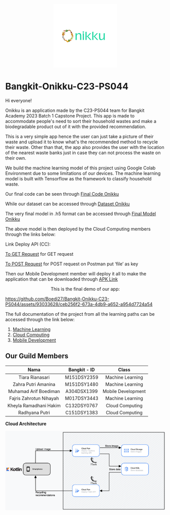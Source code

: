 <p align="center">
  <img src="https://github.com/Boedi27/Bangkit-Onikku-C23-PS044/blob/main/Logo.png" alt="Image" width="200" height="200">
</p>

# Bangkit-Onikku-C23-PS044

Hi everyone! 

Onikku is an application made by the C23-PS044 team for Bangkit Academy 2023 Batch 1 Capstone Project.
This app is made to accommodate people's need to sort their household wastes and make a biodegradable product out of it with the provided recommendation.

This is a very simple app hence the user can just take a picture of their waste and upload it to know what's the recommended method to recycle their waste. Other than that, the app also provides the user with the location of the nearest waste banks just in case they can not process the waste on their own. 

We build the machine learning model of this project using Google Colab Environment due to some limitations of our devices. The machine learning model is built with Tensorflow as the framework to classify household waste. 


  Our final code can be seen through [Final Code Onikku](https://github.com/Boedi27/Bangkit-Onikku-C23-PS044/blob/ML/ML_Onikku_Final_accuracy_82.ipynb)


  While our dataset can be accessed through [Dataset Onikku](https://drive.google.com/drive/folders/1bzBNiePz_vq86dzwNGpiKfQTw99dAWmM)


  The very final model in .h5 format can be accessed through [Final Model Onikku](https://drive.google.com/file/d/1kp6Yu-eyoqMGfWy0XM0eFZs1GepWmcNY/view?usp=drive_link)


  The above model is then deployed by the Cloud Computing members through the links below:

Link Deploy API (CC):

[To GET Request](https://deploy-flask-ml-api-26ivvkwsrq-et.a.run.app/) for GET request

[To POST Request](https://deploy-flask-ml-api-26ivvkwsrq-et.a.run.app/status) for POST request on Postman put ‘file’ as key

Then our Mobile Development member will deploy it all to make the application that can be downloaded through [APK Link](https://drive.google.com/file/d/1ggCvy7tyyYuqLclQCjowHA30ThKjtBxA/view?usp=sharing)


<p align="center">
  This is the final demo of our app:




https://github.com/Boedi27/Bangkit-Onikku-C23-PS044/assets/93033628/ceb256f2-673a-4db9-a652-a954d7724a54


</p>

The full documentation of the project from all the learning paths can be accessed through the link below:
1. [Machine Learning](https://github.com/Boedi27/Bangkit-Onikku-C23-PS044/tree/ML)
2. [Cloud Computing](https://github.com/Boedi27/Bangkit-Onikku-C23-PS044/tree/main/Cloud%20Computing)
3. [Mobile Development](https://github.com/Boedi27/Bangkit-Onikku-C23-PS044/tree/master)

Our Guild Members
--
|         Nama            | Bangkit - ID |       Class        |
|         :---:           |    :---:     |       :---:        |
| Tiara Rianasari         | M151DSY2359  | Machine Learning   |
| Zahra Putri Amanina     | M151DSY1480  | Machine Learning   |
| Muhamad Arif Boediman   | A304DSX1399  | Mobile Development |
| Fajris Zahrotun Nihayah | M017DSY3443  | Machine Learning   |
| Kheyla Ramadhani Hakim  | C132DSY0767  | Cloud Computing    |
| Radhyana Putri          | C151DSY1383  | Cloud Computing    |


**Cloud Architecture**
<p align="center">
  <img src="Cloud Computing/cloud-architecture.png" alt="Image">
</p>
